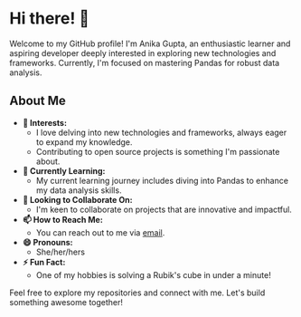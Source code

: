 # Hi there! 👋

Welcome to my GitHub profile! I'm Anika Gupta, an enthusiastic learner and aspiring developer deeply interested in exploring new technologies and frameworks. Currently, I'm focused on mastering Pandas for robust data analysis.

## About Me

- **👀 Interests:** 
  - I love delving into new technologies and frameworks, always eager to expand my knowledge.
  - Contributing to open source projects is something I'm passionate about.
- **🌱 Currently Learning:** 
  - My current learning journey includes diving into Pandas to enhance my data analysis skills.
- **💞️ Looking to Collaborate On:**
  - I'm keen to collaborate on projects that are innovative and impactful.
- **📫 How to Reach Me:**
  - You can reach out to me via [email](mailto:anika.gupta1204@outlook.com).
- **😄 Pronouns:**
  - She/her/hers
- **⚡ Fun Fact:**
  - One of my hobbies is solving a Rubik's cube in under a minute!

Feel free to explore my repositories and connect with me. Let's build something awesome together!

<!---
anika-gupta1204/anika-gupta1204 is a ✨ special ✨ repository because its `README.md` (this file) appears on your GitHub profile.
You can click the Preview link to take a look at your changes.
--->
